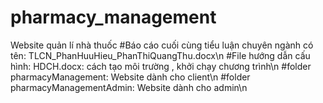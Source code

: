 # pharmacy_management
Website quản lí nhà thuốc
#Báo cáo cuối cùng tiểu luận chuyên ngành có tên: TLCN_PhanHuuHieu_PhanThiQuangThu.docx\n
#File hướng dẫn cấu hình: HDCH.docx: cách tạo môi trường , khởi chạy chương trình\n
#folder pharmacyManagement: Website dành cho client\n
#folder pharmacyManagementAdmin: Website dành cho admin\n
